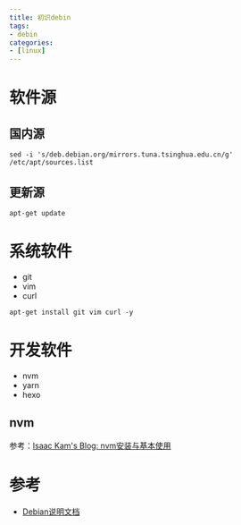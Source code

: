 ```yaml
---
title: 初识debin
tags:
- debin
categories:
- [linux]
---
```


# 软件源

## 国内源
```shell
sed -i 's/deb.debian.org/mirrors.tuna.tsinghua.edu.cn/g' /etc/apt/sources.list
```

## 更新源

```shell
apt-get update
```

# 系统软件

- git
- vim
- curl

```shell
apt-get install git vim curl -y
```

# 开发软件

- nvm
- yarn
- hexo

## nvm

参考：[Isaac Kam's Blog: nvm安装与基本使用](nvm安装与基本使用/#more)

# 参考

- [Debian说明文档](https://www.debian.org/doc/)
